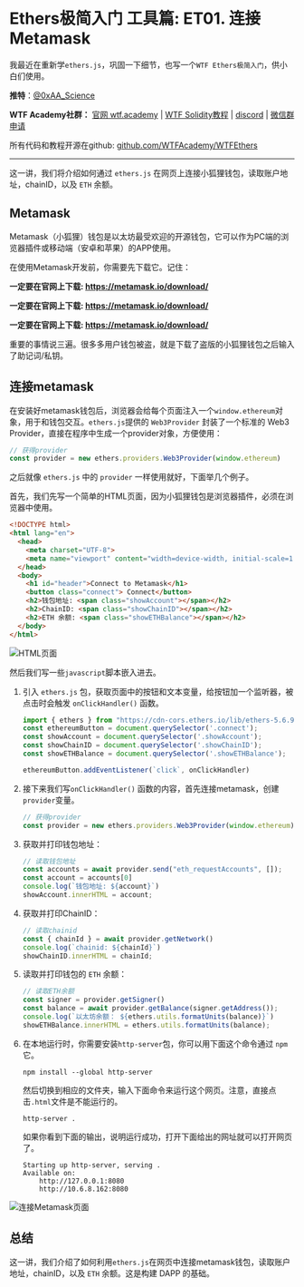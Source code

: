 # Ethers极简入门 工具篇: ET01. 连接 Metamask

我最近在重新学`ethers.js`，巩固一下细节，也写一个`WTF Ethers极简入门`，供小白们使用。

**推特**：[@0xAA_Science](https://twitter.com/0xAA_Science)

**WTF Academy社群：** [官网 wtf.academy](https://wtf.academy) | [WTF Solidity教程](https://github.com/AmazingAng/WTFSolidity) | [discord](https://discord.gg/5akcruXrsk) | [微信群申请](https://docs.google.com/forms/d/e/1FAIpQLSe4KGT8Sh6sJ7hedQRuIYirOoZK_85miz3dw7vA1-YjodgJ-A/viewform?usp=sf_link)

所有代码和教程开源在github: [github.com/WTFAcademy/WTFEthers](https://github.com/WTFAcademy/WTFEthers)

-----

这一讲，我们将介绍如何通过 `ethers.js` 在网页上连接小狐狸钱包，读取账户地址，chainID，以及 `ETH` 余额。

## Metamask

Metamask（小狐狸）钱包是以太坊最受欢迎的开源钱包，它可以作为PC端的浏览器插件或移动端（安卓和苹果）的APP使用。

在使用Metamask开发前，你需要先下载它。记住：

**一定要在官网上下载: https://metamask.io/download/**

**一定要在官网上下载: https://metamask.io/download/**

**一定要在官网上下载: https://metamask.io/download/**

重要的事情说三遍。很多多用户钱包被盗，就是下载了盗版的小狐狸钱包之后输入了助记词/私钥。

## 连接metamask

在安装好metamask钱包后，浏览器会给每个页面注入一个`window.ethereum`对象，用于和钱包交互。`ethers.js`提供的 `Web3Provider` 封装了一个标准的 Web3 Provider，直接在程序中生成一个provider对象，方便使用：

```js
// 获得provider
const provider = new ethers.providers.Web3Provider(window.ethereum)
```

之后就像 `ethers.js` 中的 `provider` 一样使用就好，下面举几个例子。

首先，我们先写一个简单的HTML页面，因为小狐狸钱包是浏览器插件，必须在浏览器中使用。

```html
<!DOCTYPE html>
<html lang="en">
  <head>
    <meta charset="UTF-8">
    <meta name="viewport" content="width=device-width, initial-scale=1.0">
  </head>
  <body>
    <h1 id="header">Connect to Metamask</h1>
    <button class="connect"> Connect</button>
    <h2>钱包地址: <span class="showAccount"></span></h2>
    <h2>ChainID: <span class="showChainID"></span></h2>
    <h2>ETH 余额: <span class="showETHBalance"></span></h2>
  </body>
</html>
```

![HTML页面](./img/ET1-1.png)

然后我们写一些`javascript`脚本嵌入进去。

1. 引入 `ethers.js` 包，获取页面中的按钮和文本变量，给按钮加一个监听器，被点击时会触发 `onClickHandler()` 函数。

    ```js
    import { ethers } from "https://cdn-cors.ethers.io/lib/ethers-5.6.9.esm.min.js";
    const ethereumButton = document.querySelector('.connect');
    const showAccount = document.querySelector('.showAccount');
    const showChainID = document.querySelector('.showChainID');
    const showETHBalance = document.querySelector('.showETHBalance');

    ethereumButton.addEventListener(`click`, onClickHandler)
    ```

2. 接下来我们写`onClickHandler()` 函数的内容，首先连接metamask，创建`provider`变量。
    ```js
    // 获得provider
    const provider = new ethers.providers.Web3Provider(window.ethereum)
    ```

3. 获取并打印钱包地址：

    ```js
    // 读取钱包地址
    const accounts = await provider.send("eth_requestAccounts", []);
    const account = accounts[0]
    console.log(`钱包地址: ${account}`)
    showAccount.innerHTML = account;
    ```

4. 获取并打印ChainID：

    ```js
    // 读取chainid
    const { chainId } = await provider.getNetwork()
    console.log(`chainid: ${chainId}`)
    showChainID.innerHTML = chainId;
    ```

5. 读取并打印钱包的 `ETH` 余额：

    ```js
    // 读取ETH余额
    const signer = provider.getSigner()
    const balance = await provider.getBalance(signer.getAddress());
    console.log(`以太坊余额： ${ethers.utils.formatUnits(balance)}`)
    showETHBalance.innerHTML = ethers.utils.formatUnits(balance);
    ```

6. 在本地运行时，你需要安装`http-server`包，你可以用下面这个命令通过 `npm` 它。
    ```shell
    npm install --global http-server
    ```
    然后切换到相应的文件夹，输入下面命令来运行这个网页。注意，直接点击`.html`文件是不能运行的。
    ```shell
    http-server .
    ```
    如果你看到下面的输出，说明运行成功，打开下面给出的网址就可以打开网页了。
    ```shell
    Starting up http-server, serving .
    Available on:
        http://127.0.0.1:8080
        http://10.6.8.162:8080
    ```

![连接Metamask页面](./img/ET1-2.png)

## 总结

这一讲，我们介绍了如何利用`ethers.js`在网页中连接metamask钱包，读取账户地址，chainID，以及 `ETH` 余额。这是构建 DAPP 的基础。